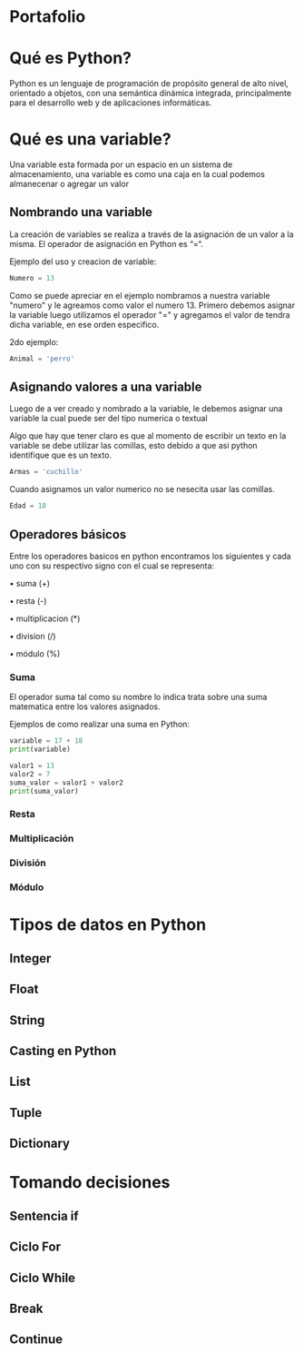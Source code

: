 # Portafolio
# Qué es Python?
Python es un lenguaje de programación de propósito general de alto nivel, orientado a objetos, con una semántica dinámica integrada, principalmente para el desarrollo web y de aplicaciones informáticas.
# Qué es una variable?
Una variable esta formada por un espacio en un sistema de almacenamiento, una variable es como una caja en la cual podemos almanecenar o agregar un valor
## Nombrando una variable
La creación de variables se realiza a través de la asignación de un valor a la misma. El operador de asignación en Python es “=“.

Ejemplo del uso y creacion de variable:
```Python
Numero = 13
```
Como se puede apreciar en el ejemplo nombramos a nuestra variable "numero" y le agreamos como valor el numero 13.
Primero debemos asignar la variable luego utilizamos el operador "=" y agregamos el valor de tendra dicha variable, en ese orden especifico.

2do ejemplo:
```Python
Animal = 'perro'
```
## Asignando valores a una variable
Luego de a ver creado y nombrado a la variable, le debemos asignar una variable la cual puede ser del tipo numerica o textual

Algo que hay que tener claro es que al momento de escribir un texto en la variable se debe utilizar las comillas, esto debido a que asi python identifique que es un texto.
```Python
Armas = 'cuchillo'
```
Cuando asignamos un valor numerico no se nesecita usar las comillas.
```Python
Edad = 18
```
## Operadores básicos
Entre los operadores basicos en python encontramos los siguientes y cada uno con su respectivo signo con el cual se representa:

•	suma (+)

•	resta (-)

•	multiplicacion (*)

•	division (/)

•	módulo (%)

### Suma
El operador suma tal como su nombre lo indica trata sobre una suma matematica entre los valores asignados.

Ejemplos de como realizar una suma en Python:
```Python
variable = 17 + 18
print(variable)
```

```Python
valor1 = 13
valor2 = 7
suma_valor = valor1 + valor2
print(suma_valor)
```
### Resta

### Multiplicación

### División

### Módulo

# Tipos de datos en Python

## Integer

## Float

## String

## Casting en Python

## List

## Tuple

## Dictionary

# Tomando decisiones

## Sentencia if

## Ciclo For

## Ciclo While

## Break

## Continue
